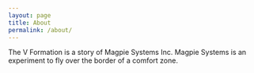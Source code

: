 ```yaml
---
layout: page
title: About
permalink: /about/
---
```


The V Formation is a story of Magpie Systems Inc. Magpie Systems is an experiment to fly over the border of a comfort zone.

[github]: https://github.com/MagpieLee/v-formation.github.io
